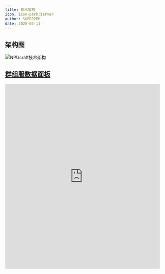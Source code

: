 ```yaml
---
title: 技术架构
icon: icon-park:server
author: SUPER2FH
date: 2025-03-11
---
```




## 架构图

![NPUcraft技术架构](https://npucraft-lsky-1304448012.cos.ap-chengdu.myqcloud.com/2025/03/22/67de8680eef71.jpg)


## **[群组服数据面板](https://plan.npucraft.com)**
<iframe
src="https://plan.npucraft.com"
width="100%"
height="600px"
frameborder="0"
allowfullscreen>
</iframe>